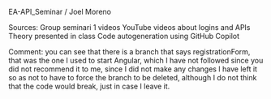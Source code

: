 EA-API_Seminar / Joel Moreno

Sources:
Group seminari 1 videos
YouTube videos about logins and APIs
Theory presented in class
Code autogeneration  using GitHub Copilot


Comment: you can see that there is a branch that says registrationForm, that was the one I used to start Angular, which I have not followed since you did not recommend it to me, since I did not make any changes I have left it so as not to have to force the branch to be deleted, although I do not think that the code would break, just in case I leave it.
